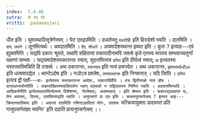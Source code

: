 ```yaml
---
index:  7.4.46
sutra:  दो दद् घोः
vritti:  padamanjari
---
```


धीत इति । घुमास्थादिसूत्रेणेत्त्वम् । घेट एतद्रपमिति । दधातेस्तु `दधातेर्हिः` इति हिरादेशो भवति । दातमिति । `दाप् लवने` । लूनमित्यर्थः । अवदातमिति । `दैप् शोधने` । अयमादेशस्थान्त इष्यत इति । कुतः ? इत्याह---एवं ह्युक्तमिति । यद्यपि दकारः श्रूयते, तथापि संहितायां तकारादीनामपि जश्त्वे कृते एतस्य रूपस्य सम्भवाच्चतुर्णां पक्षाणां सम्भवः । यद्ययमादेशस्तकारान्तः स्यात्, सुदत्तमित्यत्र `दस्ति` इति दीर्घत्वं स्यात्; `दा` इत्यतस्य यस्तस्तस्मिन्निति हि तत्रार्थः । अथ दकारान्तः, `रदाभ्याम्` इति नत्वं प्रसज्येत । अथ धकारान्तः, `झषस्तथोर्धोऽधः` इति धत्वमापद्येत । थान्तेऽदोष इति । नञोऽत्र प्रश्लेषः, `तस्मात्थान्तः` इति निगमनात् ।
यदि त्विति । `दस्ति` इत्यत्र द्वौ पक्षौ---`दा- इत्येतस्य यस्तकारान्त आदेशः, तकारादिर्वेति । तत्र द्वितीयपक्षे नायं दोषः । दान्तधान्तयोरपीति । तकारादिप्रत्ययसन्निपातेन भवन् दद्भावो न तद्विघातस्य निमित्तं भवति ।
अवदत्तमित्यादि । आदिकर्मणीति इत्येतत्प्रदत्तमित्येतस्य विशेषणम्, नेतरेषाम्; असम्भवात् । इति चेष्यत इति । चकारद्यथाप्राप्तं च, तेन अवत्तम्, वित्तम्, प्रत्तमित्याद्यपि भवति ।
अनुपसर्गा वा एत इति । कथमनुपसर्गत्वम् ? इत्यत आह---क्रियान्तरविषया इति । अवगतं दत्तमिति गमिनाऽवादिनां योगः, ततश्च `यत्क्रियायुक्ताः प्रादयस्तं प्रति गत्युपसर्गसंज्ञा भवन्ति` इति ददातिं प्रत्यनुपसर्गत्वम् ।।
